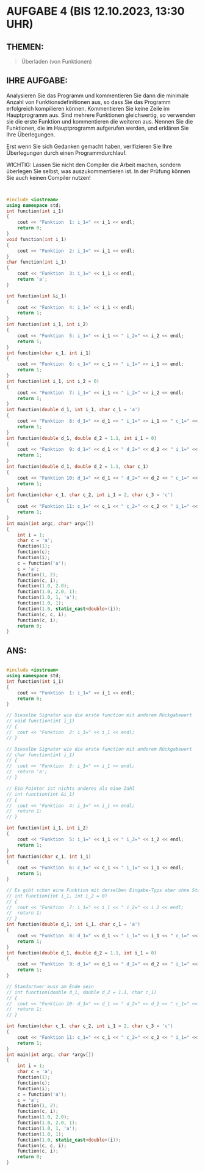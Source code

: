 # AUFGABE 4 (BIS 12.10.2023, 13:30 UHR)

## THEMEN:

> Überladen (von Funktionen)

## IHRE AUFGABE:

Analysieren Sie das Programm und kommentieren Sie dann die minimale Anzahl von Funktionsdefinitionen aus, so dass Sie das Programm erfolgreich kompilieren können. Kommentieren Sie keine Zeile im Hauptprogramm aus. Sind mehrere Funktionen gleichwertig, so verwenden sie die erste Funktion und kommentieren die weiteren aus. Nennen Sie die Funktionen, die im Hauptprogramm aufgerufen werden, und erklären Sie Ihre Überlegungen.

Erst wenn Sie sich Gedanken gemacht haben, verifizieren Sie Ihre Überlegungen durch einen Programmdurchlauf.

WICHTIG: Lassen Sie nicht den Compiler die Arbeit machen, sondern überlegen Sie selbst, was auszukommentieren ist. In der Prüfung können Sie auch keinen Compiler nutzen!


```cpp


#include <iostream>
using namespace std;
int function(int i_1)
{
    cout << "Funktion  1: i_1=" << i_1 << endl;
    return 0;
}
void function(int i_1)
{
    cout << "Funktion  2: i_1=" << i_1 << endl;
}
char function(int i_1)
{
    cout << "Funktion  3: i_1=" << i_1 << endl;
    return 'a';
}

int function(int &i_1)
{
    cout << "Funktion  4: i_1=" << i_1 << endl;
    return 1;
}
int function(int i_1, int i_2)
{
    cout << "Funktion  5: i_1=" << i_1 << " i_2=" << i_2 << endl;
    return 1;
}
int function(char c_1, int i_1)
{
    cout << "Funktion  6: c_1=" << c_1 << " i_1=" << i_1 << endl;
    return 1;
}
int function(int i_1, int i_2 = 0)
{
    cout << "Funktion  7: i_1=" << i_1 << " i_2=" << i_2 << endl;
    return 1;
}
int function(double d_1, int i_1, char c_1 = 'a')
{
    cout << "Funktion  8: d_1=" << d_1 << " i_1=" << i_1 << " c_1=" << c_1 << endl;
    return 1;
}
int function(double d_1, double d_2 = 1.1, int i_1 = 0)
{
    cout << "Funktion  9: d_1=" << d_1 << " d_2=" << d_2 << " i_1=" << i_1 << endl;
    return 1;
}
int function(double d_1, double d_2 = 1.1, char c_1)
{
    cout << "Funktion 10: d_1=" << d_1 << " d_2=" << d_2 << " c_1=" << c_1 << endl;
    return 1;
}
int function(char c_1, char c_2, int i_1 = 2, char c_3 = 'c')
{
    cout << "Funktion 11: c_1=" << c_1 << " c_2=" << c_2 << " i_1=" << i_1 << " c_3=" << c_3 << endl;
    return 1;
}
int main(int argc, char* argv[])
{
    int i = 1;
    char c = 'a';
    function(1);
    function(c);
    function(i);
    c = function('a');
    c = 'a';
    function(1, 2);
    function(c, i);
    function(1.0, 2.0);
    function(1.0, 2.0, 1);
    function(1.0, 1, 'a');
    function(1.0, 1);
    function(1.0, static_cast<double>(i));
    function(c, c, i);
    function(c, i);
    return 0;
}


```

## ANS:

```cpp

#include <iostream>
using namespace std;
int function(int i_1)
{
	cout << "Funktion  1: i_1=" << i_1 << endl;
	return 0;
}

// Dieselbe Signatur wie die erste function mit anderem Rückgabewert
// void function(int i_1)
// {
// 	cout << "Funktion  2: i_1=" << i_1 << endl;
// }

// Dieselbe Signatur wie die erste function mit anderem Rückgabewert
// char function(int i_1)
// {
// 	cout << "Funktion  3: i_1=" << i_1 << endl;
// 	return 'a';
// }

// Ein Pointer ist nichts anderes als eine Zahl
// int function(int &i_1)
// {
// 	cout << "Funktion  4: i_1=" << i_1 << endl;
// 	return 1;
// }

int function(int i_1, int i_2)
{
	cout << "Funktion  5: i_1=" << i_1 << " i_2=" << i_2 << endl;
	return 1;
}
int function(char c_1, int i_1)
{
	cout << "Funktion  6: c_1=" << c_1 << " i_1=" << i_1 << endl;
	return 1;
}

// Es gibt schon eine Funktion mit derselben Eingabe-Typs aber ohne Standartwert
// int function(int i_1, int i_2 = 0)
// {
// 	cout << "Funktion  7: i_1=" << i_1 << " i_2=" << i_2 << endl;
// 	return 1;
// }
int function(double d_1, int i_1, char c_1 = 'a')
{
	cout << "Funktion  8: d_1=" << d_1 << " i_1=" << i_1 << " c_1=" << c_1 << endl;
	return 1;
}
int function(double d_1, double d_2 = 1.1, int i_1 = 0)
{
	cout << "Funktion  9: d_1=" << d_1 << " d_2=" << d_2 << " i_1=" << i_1 << endl;
	return 1;
}

// Standartwer muss am Ende sein
// int function(double d_1, double d_2 = 1.1, char c_1)
// {
// 	cout << "Funktion 10: d_1=" << d_1 << " d_2=" << d_2 << " c_1=" << c_1 << endl;
// 	return 1;
// }

int function(char c_1, char c_2, int i_1 = 2, char c_3 = 'c')
{
	cout << "Funktion 11: c_1=" << c_1 << " c_2=" << c_2 << " i_1=" << i_1 << " c_3=" << c_3 << endl;
	return 1;
}
int main(int argc, char *argv[])
{
	int i = 1;
	char c = 'a';
	function(1);
	function(c);
	function(i);
	c = function('a');
	c = 'a';
	function(1, 2);
	function(c, i);
	function(1.0, 2.0);
	function(1.0, 2.0, 1);
	function(1.0, 1, 'a');
	function(1.0, 1);
	function(1.0, static_cast<double>(i));
	function(c, c, i);
	function(c, i);
	return 0;
}

```

